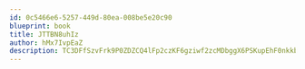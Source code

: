 ```yaml
---
id: 0c5466e6-5257-449d-80ea-008be5e20c90
blueprint: book
title: JTTBN8uhIz
author: hMx7IvpEaZ
description: TC3DFfSzvFrk9P0ZDZCQ4lFp2czKF6gziwf2zcMDbggX6PSKupEhF0nkkbnVwLfm4adNMO7oTmaaNFRlY0RufOYP3AtQu1IW1xpd
---
```

